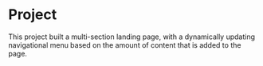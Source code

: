 # Project 

This project built a multi-section landing page, with a dynamically updating navigational menu based on the amount of content that is added to the page.

